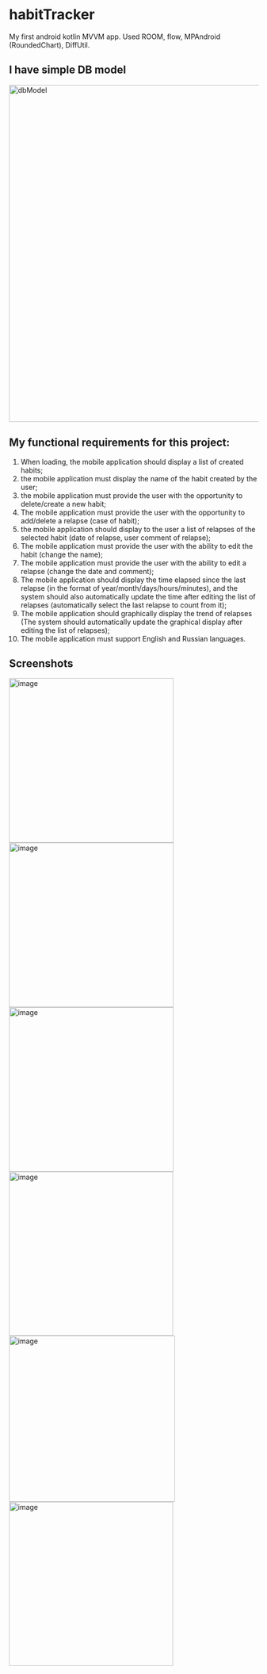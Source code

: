 # habitTracker
My first android kotlin MVVM app. Used ROOM, flow, MPAndroid (RoundedChart), DiffUtil. 

## I have simple DB model
<img width="680" alt="dbModel" src="https://github.com/krakeljur/habitTracker/assets/125911670/ef22c7ce-2b4c-4665-aae1-d639f4a6065c">

## My functional requirements for this project:
1. When loading, the mobile application should display a list of created habits;
2. the mobile application must display the name of the habit created by the user;
3. the mobile application must provide the user with the opportunity to delete/create a new habit;
4. The mobile application must provide the user with the opportunity to add/delete a relapse (case of habit);
5. the mobile application should display to the user a list of relapses of the selected habit (date of relapse, user comment of relapse);
6. The mobile application must provide the user with the ability to edit the habit (change the name);
7. The mobile application must provide the user with the ability to edit a relapse (change the date and comment);
8. The mobile application should display the time elapsed since the last relapse (in the format of year/month/days/hours/minutes), and the system should also automatically update the time after editing the list of relapses (automatically select the last relapse to count from it);
9. The mobile application should graphically display the trend of relapses (The system should automatically update the graphical display after editing the list of relapses);
10. The mobile application must support English and Russian languages.

## Screenshots
<img width="332" alt="image" src="https://github.com/krakeljur/habitTracker/assets/125911670/dae970e0-f0cf-4c77-9e54-d2fdf5ac60da">
<img width="332" alt="image" src="https://github.com/krakeljur/habitTracker/assets/125911670/66eee2bf-a9ab-4d2f-8ebb-e446c8070e4c">
<img width="332" alt="image" src="https://github.com/krakeljur/habitTracker/assets/125911670/62a94956-1f87-4807-9a62-3dca72a2792b">
<img width="331" alt="image" src="https://github.com/krakeljur/habitTracker/assets/125911670/2aff417d-304d-43fd-8c01-0eba0a79990a">
<img width="335" alt="image" src="https://github.com/krakeljur/habitTracker/assets/125911670/a7ed67ab-7af1-470d-adc5-ddb8ce6ebd39">
<img width="331" alt="image" src="https://github.com/krakeljur/habitTracker/assets/125911670/b4edcb8f-a41a-460b-ae1a-e99fd602f946">

